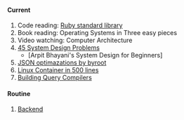 #### Current

1. Code reading: [Ruby standard library](https://stdgems.org/)
2. Book reading: Operating Systems in Three easy pieces
3. Video watching: Computer Architecture
4. [45 System Design Problems](https://x.com/_trish_07/status/1885662310091325737)
   - [Arpit Bhayani's System Design for Beginners]
6. [JSON optimazations by byroot](https://byroot.github.io/)
7. [Linux Container in 500 lines](https://blog.lizzie.io/linux-containers-in-500-loc.html)
8. [Building Query Compilers](https://pi3.informatik.uni-mannheim.de/~moer/querycompiler.pdf)

#### Routine

1. [Backend](/backend.md)
